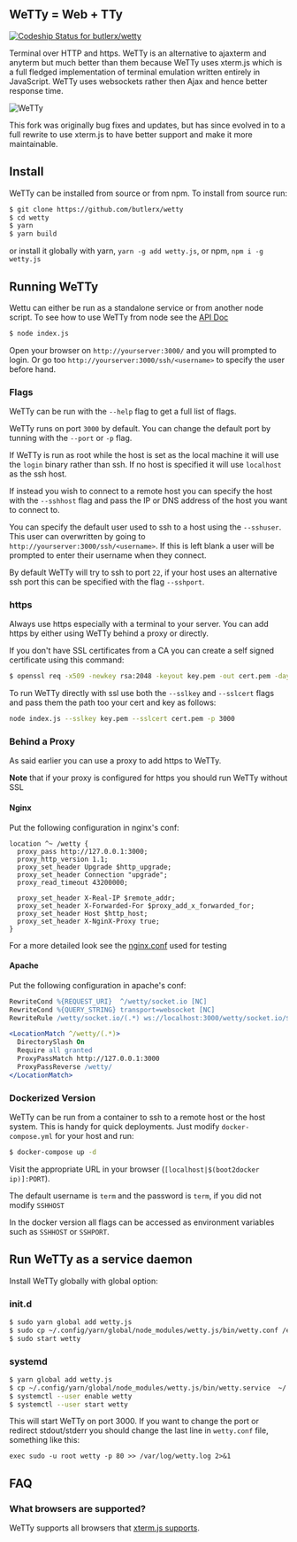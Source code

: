 ## WeTTy = Web + TTy

[ ![Codeship Status for butlerx/wetty](https://app.codeship.com/projects/caf50220-f884-0135-63bd-5231a73eac2d/status?branch=master)](https://app.codeship.com/projects/278281)

Terminal over HTTP and https. WeTTy is an alternative to ajaxterm and anyterm
but much better than them because WeTTy uses xterm.js which is a full fledged
implementation of terminal emulation written entirely in JavaScript. WeTTy uses
websockets rather then Ajax and hence better response time.

![WeTTy](/terminal.png?raw=true)

This fork was originally bug fixes and updates, but has since evolved in to a
full rewrite to use xterm.js to have better support and make it more
maintainable.

## Install

WeTTy can be installed from source or from npm. To install from source run:

```bash
$ git clone https://github.com/butlerx/wetty
$ cd wetty
$ yarn
$ yarn build
```

or install it globally with yarn, `yarn -g add wetty.js`, or npm,
`npm i -g wetty.js`

## Running WeTTy

Wettu can either be run as a standalone service or from another node script. To
see how to use WeTTy from node see the [API Doc](./docs)

```bash
$ node index.js
```

Open your browser on `http://yourserver:3000/` and you will prompted to login.
Or go too `http://yourserver:3000/ssh/<username>` to specify the user before
hand.

### Flags

WeTTy can be run with the `--help` flag to get a full list of flags.

WeTTy runs on port `3000` by default. You can change the default port by tunning
with the `--port` or `-p` flag.

If WeTTy is run as root while the host is set as the local machine it will use
the `login` binary rather than ssh. If no host is specified it will use
`localhost` as the ssh host.

If instead you wish to connect to a remote host you can specify the host with
the `--sshhost` flag and pass the IP or DNS address of the host you want to
connect to.

You can specify the default user used to ssh to a host using the `--sshuser`.
This user can overwritten by going to `http://yourserver:3000/ssh/<username>`.
If this is left blank a user will be prompted to enter their username when they
connect.

By default WeTTy will try to ssh to port `22`, if your host uses an alternative
ssh port this can be specified with the flag `--sshport`.

### https

Always use https especially with a terminal to your server. You can add https by
either using WeTTy behind a proxy or directly.

If you don't have SSL certificates from a CA you can create a self signed
certificate using this command:

```bash
$ openssl req -x509 -newkey rsa:2048 -keyout key.pem -out cert.pem -days 30000 -nodes
```

To run WeTTy directly with ssl use both the `--sslkey` and `--sslcert` flags and
pass them the path too your cert and key as follows:

```bash
node index.js --sslkey key.pem --sslcert cert.pem -p 3000
```

### Behind a Proxy

As said earlier you can use a proxy to add https to WeTTy.

**Note** that if your proxy is configured for https you should run WeTTy without
SSL

#### Nginx

Put the following configuration in nginx's conf:

```nginx
location ^~ /wetty {
  proxy_pass http://127.0.0.1:3000;
  proxy_http_version 1.1;
  proxy_set_header Upgrade $http_upgrade;
  proxy_set_header Connection "upgrade";
  proxy_read_timeout 43200000;

  proxy_set_header X-Real-IP $remote_addr;
  proxy_set_header X-Forwarded-For $proxy_add_x_forwarded_for;
  proxy_set_header Host $http_host;
  proxy_set_header X-NginX-Proxy true;
}
```

For a more detailed look see the [nginx.conf](./bin/nginx.template) used for
testing

#### Apache

Put the following configuration in apache's conf:

```apache
RewriteCond %{REQUEST_URI}  ^/wetty/socket.io [NC]
RewriteCond %{QUERY_STRING} transport=websocket [NC]
RewriteRule /wetty/socket.io/(.*) ws://localhost:3000/wetty/socket.io/$1 [P,L]

<LocationMatch ^/wetty/(.*)>
  DirectorySlash On
  Require all granted
  ProxyPassMatch http://127.0.0.1:3000
  ProxyPassReverse /wetty/
</LocationMatch>
```

### Dockerized Version

WeTTy can be run from a container to ssh to a remote host or the host system.
This is handy for quick deployments. Just modify `docker-compose.yml` for your
host and run:

```sh
$ docker-compose up -d
```

Visit the appropriate URL in your browser
(`[localhost|$(boot2docker ip)]:PORT`).

The default username is `term` and the password is `term`, if you did not modify
`SSHHOST`

In the docker version all flags can be accessed as environment variables such as
`SSHHOST` or `SSHPORT`.

## Run WeTTy as a service daemon

Install WeTTy globally with global option:

### init.d

```bash
$ sudo yarn global add wetty.js
$ sudo cp ~/.config/yarn/global/node_modules/wetty.js/bin/wetty.conf /etc/init
$ sudo start wetty
```

### systemd

```bash
$ yarn global add wetty.js
$ cp ~/.config/yarn/global/node_modules/wetty.js/bin/wetty.service  ~/.config/systemd/user/
$ systemctl --user enable wetty
$ systemctl --user start wetty
```

This will start WeTTy on port 3000. If you want to change the port or redirect
stdout/stderr you should change the last line in `wetty.conf` file, something
like this:

```systemd
exec sudo -u root wetty -p 80 >> /var/log/wetty.log 2>&1
```

## FAQ

### What browsers are supported?

WeTTy supports all browsers that
[xterm.js supports](https://github.com/xtermjs/xterm.js#browser-support).

